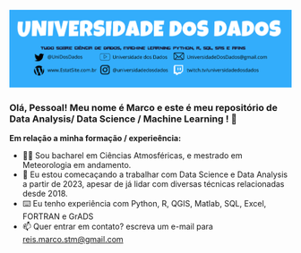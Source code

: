 ![Banner Principal](https://github.com/yukioandre/yukioandre/blob/main/Banner.png) 

### Olá, Pessoal! Meu nome é Marco e este é meu repositório de Data Analysis/ Data Science / Machine Learning ! 👋

<b>Em relação a minha formação / experieência:</b>
- 🙋‍♂️ Sou bacharel em Ciências Atmosféricas, e mestrado em Meteorologia em andamento.
- 🎲 Eu estou comecaçando a trabalhar com Data Science e Data Analysis a partir de 2023, apesar de já lidar com diversas técnicas relacionadas desde 2018. 
- ⌨️ Eu tenho experiência com Python, R, QGIS, Matlab, SQL, Excel, FORTRAN e GrADS
- 📫 Quer entrar em contato? escreva um e-mail para reis.marco.stm@gmail.com
